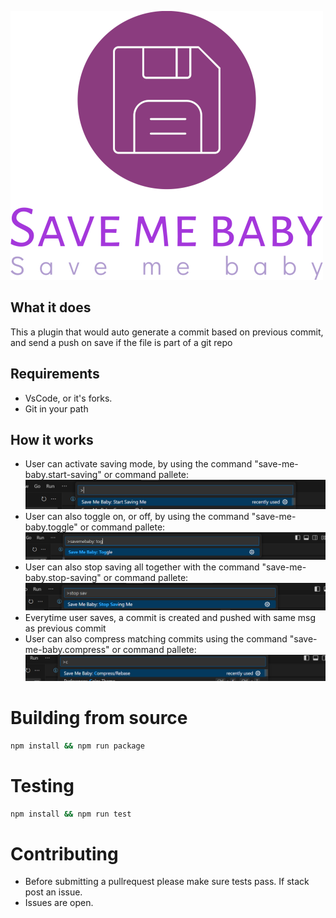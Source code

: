 ![save_me_logo](https://github.com/Borwe/save-me-baby/blob/main/img/logo-no-background.png)

## What it does
This a plugin that would auto generate a commit based on previous commit, and send a push on save if the file is part of a git repo



## Requirements

- VsCode, or it's forks.
- Git in your path

## How it works
- User can activate saving mode, by using the command "save-me-baby.start-saving" or command pallete:
![save_me_mode](https://github.com/Borwe/save-me-baby/blob/main/img/start_saving.png)
- User can also toggle on, or off, by using the command "save-me-baby.toggle" or command pallete:
![toggle_save_me_mode](https://github.com/Borwe/save-me-baby/blob/main/img/toggle_saving.png)
- User can also stop saving all together with the command "save-me-baby.stop-saving" or command pallete:
![stop_save_me_mode](https://github.com/Borwe/save-me-baby/blob/main/img/stop_saving.png)
- Everytime user saves, a commit is created and pushed with same msg as previous commit
- User can also compress matching commits using the command "save-me-baby.compress" or command pallete:
![compress_save_me_mode](https://github.com/Borwe/save-me-baby/blob/main/img/compress_saving.png)

# Building from source
```sh
npm install && npm run package
```

# Testing
```sh
npm install && npm run test
```

# Contributing
- Before submitting a pullrequest please make sure tests pass. If stack post an issue.
- Issues are open.